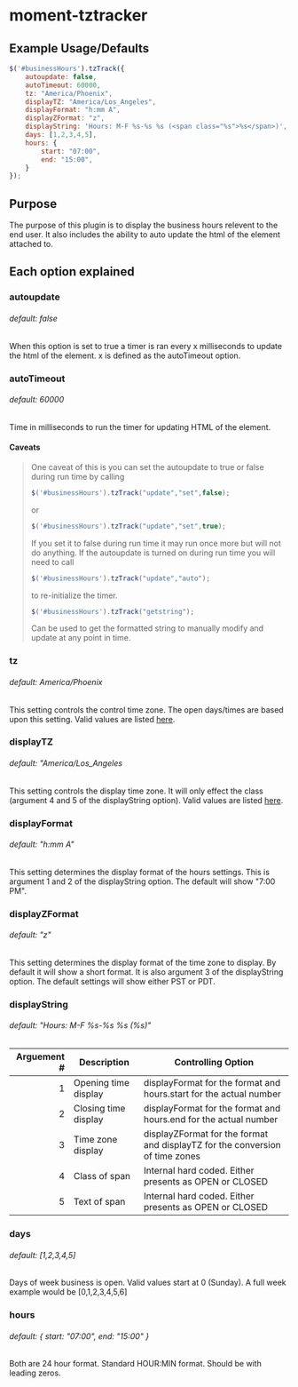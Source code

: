 # moment-tztracker

## Example Usage/Defaults
```javascript
$('#businessHours').tzTrack({
	autoupdate: false,
	autoTimeout: 60000,
	tz: "America/Phoenix",
	displayTZ: "America/Los_Angeles",
	displayFormat: "h:mm A",
	displayZFormat: "z",
	displayString: 'Hours: M-F %s-%s %s (<span class="%s">%s</span>)',
	days: [1,2,3,4,5],
	hours: {
		start: "07:00",
		end: "15:00",
	}
});
```

## Purpose
The purpose of this plugin is to display the business hours relevent to the end user. It also includes the ability to auto update the html of the element attached to.

## Each option explained
### autoupdate
###### default: false
When this option is set to true a timer is ran every x milliseconds to update the html of the element. x is defined as the autoTimeout option.
### autoTimeout
###### default: 60000
Time in milliseconds to run the timer for updating HTML of the element.
#### Caveats
> One caveat of this is you can set the autoupdate to true or false during run time by calling
> ```javascript
> $('#businessHours').tzTrack("update","set",false);
> ```
> or
> ```javascript
> $('#businessHours').tzTrack("update","set",true);
> ```
> If you set it to false during run time it may run once more but will not do anything. If the autoupdate is turned on during run time you will need to call
> ```javascript
> $('#businessHours').tzTrack("update","auto");
> ```
> to re-initialize the timer.
> ```javascript
> $('#businessHours').tzTrack("getstring");
> ```
> Can be used to get the formatted string to manually modify and update at any point in time.
### tz
###### default: America/Phoenix
This setting controls the control time zone. The open days/times are based upon this setting. Valid values are listed [here](https://en.wikipedia.org/wiki/List_of_tz_database_time_zones).
### displayTZ
###### default: "America/Los_Angeles
This setting controls the display time zone. It will only effect the class (argument 4 and 5 of the displayString option). Valid values are listed [here](https://en.wikipedia.org/wiki/List_of_tz_database_time_zones).
### displayFormat
###### default: "h:mm A"
This setting determines the display format of the hours settings. This is argument 1 and 2 of the displayString option. The default will show "7:00 PM".
### displayZFormat
###### default: "z"
This setting determines the display format of the time zone to display. By default it will show a short format. It is also argument 3 of the displayString option. The default settings will show either PST or PDT.
### displayString
###### default: "Hours: M-F %s-%s %s (<span class="%s">%s</span>)"
| Arguement #   | Description | Controlling Option |
| ------------: |-------------| -------------------|
| 1             | Opening time display | displayFormat for the format and hours.start for the actual number |
| 2             | Closing time display | displayFormat for the format and hours.end for the actual number |
| 3             | Time zone display | displayZFormat for the format and displayTZ for the conversion of time zones |
| 4             | Class of span | Internal hard coded. Either presents as OPEN or CLOSED |
| 5             | Text of span | Internal hard coded. Either presents as OPEN or CLOSED |
### days
###### default: [1,2,3,4,5]
Days of week business is open. Valid values start at 0 (Sunday). A full week example would be [0,1,2,3,4,5,6]
### hours
###### default: { start: "07:00", end: "15:00" }
Both are 24 hour format. Standard HOUR:MIN format. Should be with leading zeros.
